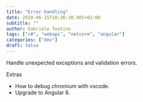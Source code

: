 ```yaml
---
title: "Error handling"
date: 2018-06-15T10:36:30.905+02:00
subtitle: ""
author: Gabriele Teotino
tags: ["c#", "webapi", "netcore", "angular"]
categories: ["dev"]
draft: false
---
```


Handle unexpected exceptions and validation errors.

Extras

- How to debug chromium with vscode.
- Upgrade to Angular 6.
